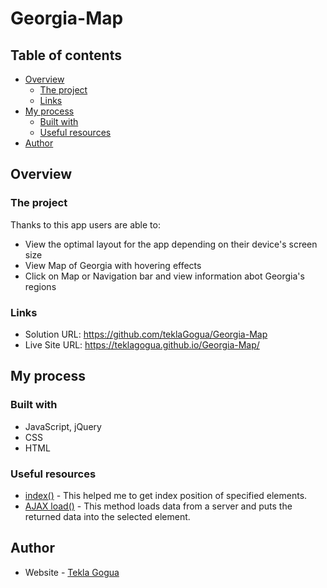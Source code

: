# Georgia-Map

## Table of contents

- [Overview](#overview)
  - [The project](#the-challenge)
  - [Links](#links)
- [My process](#my-process)
  - [Built with](#built-with)
  - [Useful resources](#useful-resources)
- [Author](#author)

## Overview

### The project

Thanks to this app users are able to:

- View the optimal layout for the app depending on their device's screen size
- View Map of Georgia with hovering effects
- Click on Map or Navigation bar and view information abot Georgia's regions

### Links

- Solution URL: https://github.com/teklaGogua/Georgia-Map
- Live Site URL: https://teklagogua.github.io/Georgia-Map/

## My process

### Built with

- JavaScript, jQuery
- CSS
- HTML

### Useful resources

- [index()](https://www.w3schools.com/jquery/misc_index.asp) - This helped me to get index position of specified elements.
- [AJAX load()](https://www.w3schools.com/jquery/jquery_ajax_load.asp) - This method loads data from a server and puts the returned data into the selected element.

## Author

- Website - [Tekla Gogua](https://github.com/teklaGogua)
